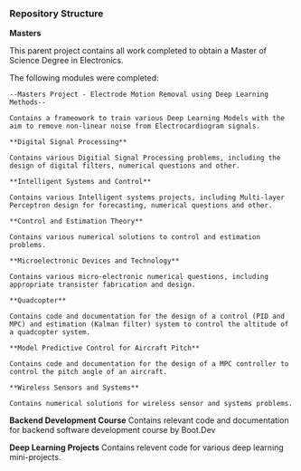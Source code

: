 
<!--
**ben120-web/ben120-web** is a ✨ _special_ ✨ repository because its `README.md` (this file) appears on your GitHub profile.
-->

### Repository Structure


**Masters**

This parent project contains all work completed to obtain a Master of Science Degree in Electronics.

The following modules were completed:

	--Masters Project - Electrode Motion Removal using Deep Learning Methods--
	
	Contains a frameowork to train various Deep Learning Models with the aim to remove non-linear noise from Electrocardiogram signals.
	
	**Digital Signal Processing**
	
	Contains various Digitial Signal Processing problems, including the design of digital filters, numerical questions and other.
	
	**Intelligent Systems and Control** 
	
	Contains various Intelligent systems projects, including Multi-layer Perceptron design for forecasting, numerical questions and other.
	
	**Control and Estimation Theory** 
	
	Contains various numerical solutions to control and estimation problems. 
	
	**Microelectronic Devices and Technology** 
	
	Contains various micro-electronic numerical questions, including appropriate transister fabrication and design.
	
	**Quadcopter** 
	
	Contains code and documentation for the design of a control (PID and MPC) and estimation (Kalman filter) system to control the altitude of a quadcopter system.
	
	**Model Predictive Control for Aircraft Pitch**
	
	Contains code and documentation for the design of a MPC controller to control the pitch angle of an aircraft.
	
	**Wireless Sensors and Systems**
	
	Contains numerical solutions for wireless sensor and systems problems.


**Backend Development Course** 
Contains relevant code and documentation for backend software development course by Boot.Dev

**Deep Learning Projects**
Contains relevent code for various deep learning mini-projects.

